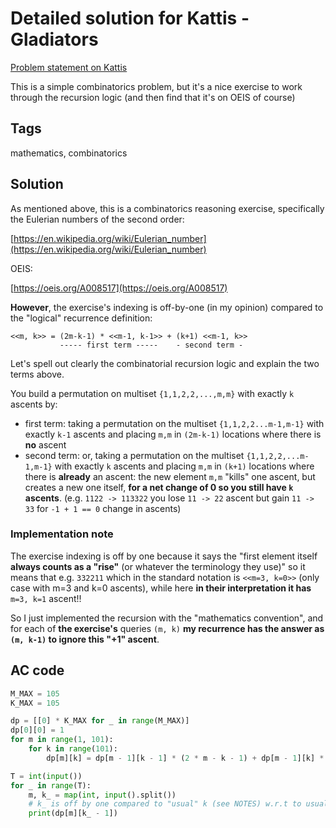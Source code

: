 # Detailed solution for Kattis - Gladiators

[Problem statement on Kattis](https://open.kattis.com/problems/gladiators)

This is a simple combinatorics problem, but it's a nice exercise to work through the recursion logic (and then find that it's on OEIS of course)

## Tags

mathematics, combinatorics

## Solution

As mentioned above, this is a combinatorics reasoning exercise, specifically the Eulerian numbers of the second order:

[https://en.wikipedia.org/wiki/Eulerian_number](https://en.wikipedia.org/wiki/Eulerian_number)

OEIS:

[https://oeis.org/A008517](https://oeis.org/A008517)

**However**, the exercise's indexing is off-by-one (in my opinion) compared to the "logical" recurrence definition:

```
<<m, k>> = (2m-k-1) * <<m-1, k-1>> + (k+1) <<m-1, k>>
           ----- first term -----    - second term - 
```

Let's spell out clearly the combinatorial recursion logic and explain the two terms above.

You build a permutation on multiset `{1,1,2,2,...,m,m}` with exactly `k` ascents by:

- first term: taking a permutation on the multiset `{1,1,2,2...m-1,m-1}` with exactly `k-1` ascents and placing `m,m` in `(2m-k-1)` locations where there is **no** ascent
- second term: or, taking a permutation on the multiset `{1,1,2,2,...m-1,m-1}` with exactly `k` ascents and placing `m,m` in `(k+1)` locations where there is **already** an ascent: the new element `m,m` "kills" one ascent, but creates a new one itself, **for a net change of 0 so you still have `k` ascents**. (e.g. `1122 -> 113322` you lose `11 -> 22` ascent but gain `11 -> 33` for `-1 + 1 == 0` change in ascents)

### Implementation note

The exercise indexing is off by one because it says the "first element itself **always counts as a "rise"** (or whatever the terminology they use)" so it means that e.g. `332211` which in the standard notation is `<<m=3, k=0>>` (only case with m=3 and k=0 ascents), while here **in their interpretation it has** `m=3, k=1` ascent!!

So I just implemented the recursion with the "mathematics convention", and for each of **the exercise's** queries `(m, k)` **my recurrence has the answer as `(m, k-1)` to ignore this "+1" ascent**.

## AC code

```python
M_MAX = 105
K_MAX = 105

dp = [[0] * K_MAX for _ in range(M_MAX)]
dp[0][0] = 1
for m in range(1, 101):
    for k in range(101):
        dp[m][k] = dp[m - 1][k - 1] * (2 * m - k - 1) + dp[m - 1][k] * (k + 1)

T = int(input())
for _ in range(T):
    m, k_ = map(int, input().split())
    # k_ is off by one compared to "usual" k (see NOTES) w.r.t to usual Eulerian definition
    print(dp[m][k_ - 1])
```